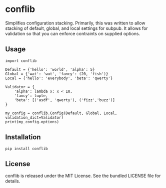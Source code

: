 conflib
=========

Simplifies configuration stacking. Primarily, this was written to allow stacking of default, global, and local settings for subpub. It allows for validation so that you can enforce contraints on supplied options.

## Usage

    import conflib

    Default = {'hello': 'world', 'alpha': 5}
    Global = {'wat': 'wut', 'fancy': (20, 'fish')}
    Local = {'hello': 'everybody', 'beta': 'qwerty'}

    Validator = {
        'alpha': lambda x: x < 10,
        'fancy': tuple,
        'beta': [('asdf', 'qwerty'), ('fizz','buzz')]
    }

    my_config = conflib.Config(Default, Global, Local, validation_dict=Validator)
    print(my_config.options)

## Installation

    pip install conflib

## License

conflib is released under the MIT License. See the bundled LICENSE file for
details.

